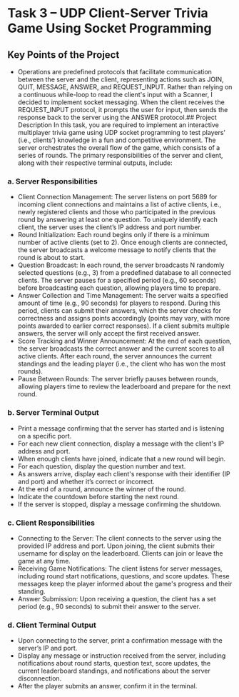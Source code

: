 # Task 3 – UDP Client-Server Trivia Game Using Socket Programming 
## Key Points of the Project
- Operations are predefined protocols that facilitate communication between the server and the client, representing actions such as JOIN, QUIT, MESSAGE, ANSWER, and REQUEST_INPUT. Rather than relying on a continuous while-loop to read the client's input with a Scanner, I decided to implement socket messaging. When the client receives the REQUEST_INPUT protocol, it prompts the user for input, then sends the response back to the server using the ANSWER protocol.## Project Description
In this task, you are required to implement an interactive multiplayer trivia game using UDP 
socket programming to test players’ (i.e., clients’) knowledge in a fun and competitive 
environment. The server orchestrates the overall flow of the game, which consists of a series 
of rounds. The primary responsibilities of the server and client, along with their respective 
terminal outputs, include: 

### a. Server Responsibilities  
* Client Connection Management: The server listens on port 5689 for incoming client 
connections and maintains a list of active clients, i.e., newly registered clients and 
those who participated in the previous round by answering at least one question. To 
uniquely identify each client, the server uses the client’s IP address and port number. 
* Round Initialization: Each round begins only if there is a minimum number of active 
clients (set to 2). Once enough clients are connected, the server broadcasts a welcome 
message to notify clients that the round is about to start. 
* Question Broadcast: In each round, the server broadcasts N randomly selected 
questions (e.g., 3) from a predefined database to all connected clients. The server 
pauses for a specified period (e.g., 60 seconds) before broadcasting each question, 
allowing players time to prepare.  
* Answer Collection and Time Management: The server waits a specified amount of 
time (e.g., 90 seconds) for players to respond. During this period, clients can submit 
their answers, which the server checks for correctness and assigns points accordingly 
(points may vary, with more points awarded to earlier correct responses). If a client 
submits multiple answers, the server will only accept the first received answer.  
* Score Tracking and Winner Announcement: At the end of each question, the server 
broadcasts the correct answer and the current scores to all active clients. After each 
round, the server announces the current standings and the leading player (i.e., the 
client who has won the most rounds). 
* Pause Between Rounds: The server briefly pauses between rounds, allowing players 
time to review the leaderboard and prepare for the next round.

### b. Server Terminal Output 
* Print a message confirming that the server has started and is listening on a specific 
port. 
* For each new client connection, display a message with the client's IP address and 
port. 
* When enough clients have joined, indicate that a new round will begin. 
* For each question, display the question number and text. 
* As answers arrive, display each client's response with their identifier (IP and port) and 
whether it’s correct or incorrect. 
* At the end of a round, announce the winner of the round. 
* Indicate the countdown before starting the next round. 
* If the server is stopped, display a message confirming the shutdown.

### c. Client Responsibilities  
* Connecting to the Server: The client connects to the server using the provided IP 
address and port. Upon joining, the client submits their username for display on the 
leaderboard. Clients can join or leave the game at any time. 
* Receiving Game Notifications: The client listens for server messages, including 
round start notifications, questions, and score updates. These messages keep the 
player informed about the game's progress and their standing. 
* Answer Submission: Upon receiving a question, the client has a set period (e.g., 90 
seconds) to submit their answer to the server. 

### d. Client Terminal Output 
* Upon connecting to the server, print a confirmation message with the server’s IP and 
port. 
* Display any message or instruction received from the server, including notifications 
about round starts, question text, score updates, the current leaderboard standings, and 
notifications about the server disconnection. 
* After the player submits an answer, confirm it in the terminal.

